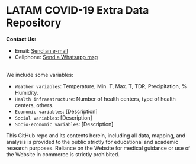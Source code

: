 # LATAM COVID-19 Extra Data Repository

<b>Contact Us: </b><br>

- Email: [Send an e-mail](pablo.diazv@pucp.edu.pe)
- Cellphone: [Send a Whatsapp msg](https://api.whatsapp.com/send?phone=51938438089&text=Hi,%20I%27m%20comming%20from%20Github)
  <br><br>

We include some variables:

- `Weather variables`: Temperature, Min. T, Max. T, TDR, Precipitation, % Humidity.
- `Health infraestructure`: Number of health centers, type of health centers, others.
- `Economic variables`: [Description]
- `Social variables`: [Description]
- `Socio-economic variables`: [Description]



This GitHub repo and its contents herein, including all data, mapping, and analysis is provided to the public strictly for educational and academic research purposes. Reliance on the Website for medical guidance or use of the Website in commerce is strictly prohibited.